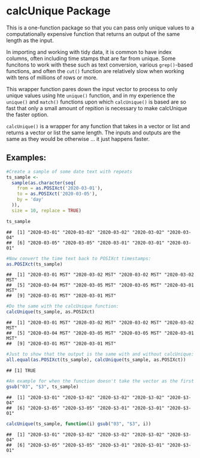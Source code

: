 calcUnique Package
================

This is a one-function package so that you can pass only unique values
to a computationally expensive function that returns an output of the
same length as the input.

In importing and working with tidy data, it is common to have index
columns, often including time stamps that are far from unique. Some
funcitons to work with these such as text conversion, various
`grep()`-based functions, and often the `cut()` function are relatively
slow when working with tens of millions of rows or more.

This wrapper function pares down the input vector to process to only
unique values using hte `unique()` function, and in my experience the
`unique()` and `match()` functions upon which `calcUnique()` is based
are so fast that only a small amount of repition is necessary to make
calcUnique the faster option.

`calcUnique()` is a wrapper for any function that takes in a vector or
list and returns a vector or list the same length. The inputs and
outputs are the same as they would be otherwise … it just happens
faster.

## Examples:

``` r
#Create a sample of some date text with repeats
ts_sample <-
  sample(as.character(seq(
    from = as.POSIXct('2020-03-01'),
    to = as.POSIXct('2020-03-05'),
    by = 'day'
  )),
  size = 10, replace = TRUE)

ts_sample
```

    ##  [1] "2020-03-01" "2020-03-02" "2020-03-02" "2020-03-02" "2020-03-04"
    ##  [6] "2020-03-05" "2020-03-05" "2020-03-01" "2020-03-01" "2020-03-01"

``` r
#Now convert the time text back to POSIXct timestamps:
as.POSIXct(ts_sample)
```

    ##  [1] "2020-03-01 MST" "2020-03-02 MST" "2020-03-02 MST" "2020-03-02 MST"
    ##  [5] "2020-03-04 MST" "2020-03-05 MST" "2020-03-05 MST" "2020-03-01 MST"
    ##  [9] "2020-03-01 MST" "2020-03-01 MST"

``` r
#Do the same with the calcUnique function:
calcUnique(ts_sample, as.POSIXct)
```

    ##  [1] "2020-03-01 MST" "2020-03-02 MST" "2020-03-02 MST" "2020-03-02 MST"
    ##  [5] "2020-03-04 MST" "2020-03-05 MST" "2020-03-05 MST" "2020-03-01 MST"
    ##  [9] "2020-03-01 MST" "2020-03-01 MST"

``` r
#Just to show that the output is the same with and without calcUnique:
all.equal(as.POSIXct(ts_sample), calcUnique(ts_sample, as.POSIXct))
```

    ## [1] TRUE

``` r
#An example for when the function doesn't take the vector as the first argument:
gsub("03", "$3", ts_sample)
```

    ##  [1] "2020-$3-01" "2020-$3-02" "2020-$3-02" "2020-$3-02" "2020-$3-04"
    ##  [6] "2020-$3-05" "2020-$3-05" "2020-$3-01" "2020-$3-01" "2020-$3-01"

``` r
calcUnique(ts_sample, function(i) gsub("03", "$3", i))
```

    ##  [1] "2020-$3-01" "2020-$3-02" "2020-$3-02" "2020-$3-02" "2020-$3-04"
    ##  [6] "2020-$3-05" "2020-$3-05" "2020-$3-01" "2020-$3-01" "2020-$3-01"
